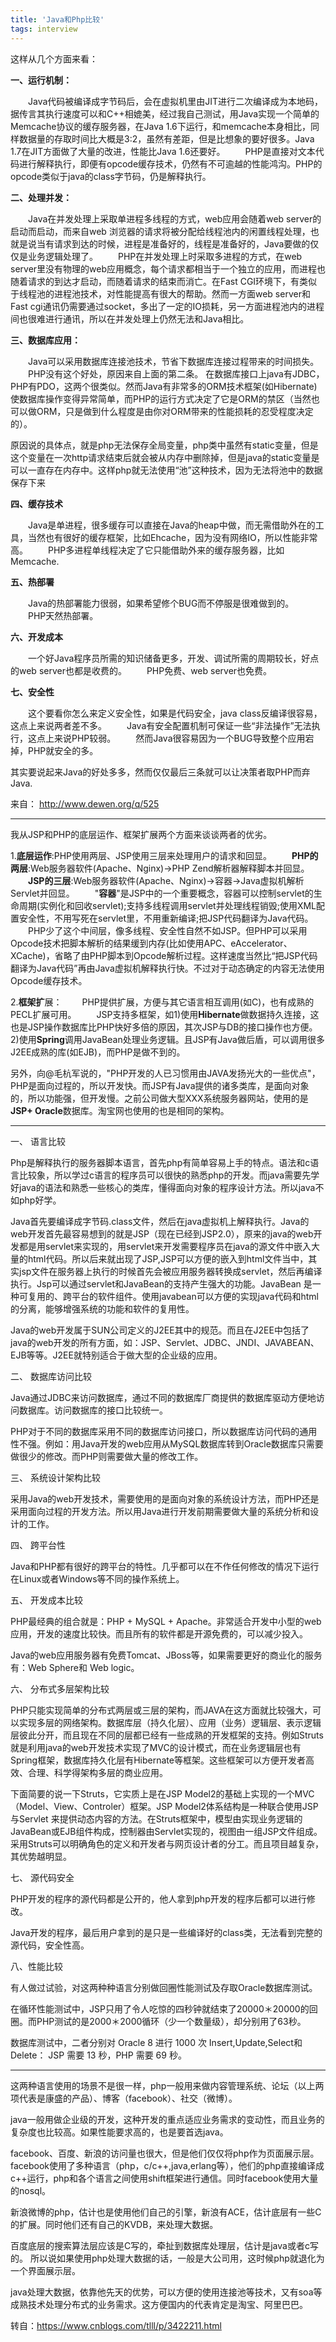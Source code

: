 ```yaml
---
title: 'Java和Php比较'
tags: interview
---
```










这样从几个方面来看：



**一、运行机制：**

　　Java代码被编译成字节码后，会在虚拟机里由JIT进行二次编译成为本地码，据传言其执行速度可以和C++相媲美，经过我自己测试，用Java实现一个简单的Memcache协议的缓存服务器，在Java 1.6下运行，和memcache本身相比，同样数据量的存取时间比大概是3:2，虽然有差距，但是比想象的要好很多。Java 1.7在JIT方面做了大量的改进，性能比Java 1.6还要好。
　　PHP是直接对文本代码进行解释执行，即便有opcode缓存技术，仍然有不可逾越的性能鸿沟。PHP的opcode类似于java的class字节码，仍是解释执行。

**二、处理并发：**

　　Java在并发处理上采取单进程多线程的方式，web应用会随着web server的启动而启动，而来自web 浏览器的请求将被分配给线程池内的闲置线程处理，也就是说当有请求到达的时候，进程是准备好的，线程是准备好的，Java要做的仅仅是业务逻辑处理了。
　　PHP在并发处理上时采取多进程的方式，在web server里没有物理的web应用概念，每个请求都相当于一个独立的应用，而进程也随着请求的到达才启动，而随着请求的结束而消亡。在Fast CGI环境下，有类似于线程池的进程池技术，对性能提高有很大的帮助。然而一方面web server和Fast cgi通讯仍需要通过socket，多出了一定的IO损耗，另一方面进程池内的进程间也很难进行通讯，所以在并发处理上仍然无法和Java相比。

**三、数据库应用：**

　　Java可以采用数据库连接池技术，节省下数据库连接过程带来的时间损失。
　　PHP没有这个好处，原因来自上面的第二条。
在数据库接口上java有JDBC，PHP有PDO，这两个很类似。然而Java有非常多的ORM技术框架(如Hibernate)使数据库操作变得异常简单，而PHP的运行方式决定了它是ORM的禁区（当然也可以做ORM，只是做到什么程度是由你对ORM带来的性能损耗的忍受程度决定的）。

原因说的具体点，就是php无法保存全局变量，php类中虽然有static变量，但是这个变量在一次http请求结束后就会被从内存中删除掉，但是java的static变量是可以一直存在内存中。这样php就无法使用“池”这种技术，因为无法将池中的数据保存下来

**四、缓存技术**

　　Java是单进程，很多缓存可以直接在Java的heap中做，而无需借助外在的工具，当然也有很好的缓存框架，比如Ehcache，因为没有网络IO，所以性能非常高。
　　PHP多进程单线程决定了它只能借助外来的缓存服务器，比如Memcache.

**五、热部署**

　　Java的热部署能力很弱，如果希望修个BUG而不停服是很难做到的。
　　PHP天然热部署。

**六、开发成本**

　　一个好Java程序员所需的知识储备更多，开发、调试所需的周期较长，好点的web server也都是收费的。
　　PHP免费、web server也免费。

**七、安全性**

　　这个要看你怎么来定义安全性，如果是代码安全，java class反编译很容易，这点上来说两者差不多。
　　Java有安全配置机制可保证一些“非法操作”无法执行，这点上来说PHP较弱。
　　然而Java很容易因为一个BUG导致整个应用宕掉，PHP就安全的多。

其实要说起来Java的好处多多，然而仅仅最后三条就可以让决策者取PHP而弃Java.

来自： <http://www.dewen.org/q/525>

 

 

------

 

我从JSP和PHP的底层运作、框架扩展两个方面来谈谈两者的优劣。

1.**底层运作**:PHP使用两层、JSP使用三层来处理用户的请求和回显。
　　**PHP的两层**:Web服务器软件(Apache、Nginx)->PHP Zend解析器解释脚本并回显。
　　**JSP的三层**:Web服务器软件(Apache、Nginx)->容器->Java虚拟机解析Servlet并回显。
　　"**容器**"是JSP中的一个重要概念，容器可以控制servlet的生命周期(实例化和回收servlet);支持多线程调用servlet并处理线程销毁;使用XML配置安全性，不用写死在servlet里，不用重新编译;把JSP代码翻译为Java代码。
　　PHP少了这个中间层，像多线程、安全性自然不如JSP。但PHP可以采用Opcode技术把脚本解析的结果缓到内存(比如使用APC、eAccelerator、XCache)，省略了由PHP脚本到Opcode解析过程。这样速度当然比“把JSP代码翻译为Java代码”再由Java虚拟机解释执行快。不过对于动态确定的内容无法使用Opcode缓存技术。

2.**框架扩**展：
　　PHP提供扩展，方便与其它语言相互调用(如C)，也有成熟的PECL扩展可用。
　　JSP支持多框架，如1)使用**Hibernate**做数据持久连接，这也是JSP操作数据库比PHP快好多倍的原因，其次JSP与DB的接口操作也方便。2)使用**Spring**调用JavaBean处理业务逻辑。且JSP有Java做后盾，可以调用很多J2EE成熟的库(如EJB)，而PHP是做不到的。

另外，向@毛杭军说的，"PHP开发的人已习惯用由JAVA发扬光大的一些优点"，PHP是面向过程的，所以开发快。而JSP有Java提供的诸多类库，是面向对象的，所以功能强，但开发慢。之前公司做大型XXX系统服务器网站，使用的是**JSP+ Oracle**数据库。淘宝网也使用的也是相同的架构。

 

------

 

一、 语言比较

Php是解释执行的服务器脚本语言，首先php有简单容易上手的特点。语法和c语言比较象，所以学过c语言的程序员可以很快的熟悉php的开发。而java需要先学好java的语法和熟悉一些核心的类库，懂得面向对象的程序设计方法。所以java不如php好学。

Java首先要编译成字节码.class文件，然后在java虚拟机上解释执行。Java的web开发首先最容易想到的就是JSP（现在已经到JSP2.0），原来的java的web开发都是用servlet来实现的，用servlet来开发需要程序员在java的源文件中嵌入大量的html代码。所以后来就出现了JSP,JSP可以方便的嵌入到html文件当中，其实jsp文件在服务器上执行的时候首先会被应用服务器转换成servlet，然后再编译执行。Jsp可以通过servlet和JavaBean的支持产生强大的功能。JavaBean 是一种可复用的、跨平台的软件组件。使用javabean可以方便的实现java代码和html的分离，能够增强系统的功能和软件的复用性。

Java的web开发属于SUN公司定义的J2EE其中的规范。而且在J2EE中包括了java的web开发的所有方面，如：JSP、Servlet、JDBC、JNDI、JAVABEAN、EJB等等。J2EE就特别适合于做大型的企业级的应用。

二、 数据库访问比较

Java通过JDBC来访问数据库，通过不同的数据库厂商提供的数据库驱动方便地访问数据库。访问数据库的接口比较统一。

PHP对于不同的数据库采用不同的数据库访问接口，所以数据库访问代码的通用性不强。例如：用Java开发的web应用从MySQL数据库转到Oracle数据库只需要做很少的修改。而PHP则需要做大量的修改工作。

三、 系统设计架构比较

采用Java的web开发技术，需要使用的是面向对象的系统设计方法，而PHP还是采用面向过程的开发方法。所以用Java进行开发前期需要做大量的系统分析和设计的工作。

四、 跨平台性

Java和PHP都有很好的跨平台的特性。几乎都可以在不作任何修改的情况下运行在Linux或者Windows等不同的操作系统上。

五、 开发成本比较

PHP最经典的组合就是：PHP + MySQL + Apache。非常适合开发中小型的web应用，开发的速度比较快。而且所有的软件都是开源免费的，可以减少投入。

Java的web应用服务器有免费Tomcat、JBoss等，如果需要更好的商业化的服务有：Web Sphere和 Web logic。

六、 分布式多层架构比较

PHP只能实现简单的分布式两层或三层的架构，而JAVA在这方面就比较强大，可以实现多层的网络架构。数据库层（持久化层）、应用（业务）逻辑层、表示逻辑层彼此分开，而且现在不同的层都已经有一些成熟的开发框架的支持。例如Struts就是利用java的web开发技术实现了MVC的设计模式，而在业务逻辑层也有Spring框架，数据库持久化层有Hibernate等框架。这些框架可以方便开发者高效、合理、科学得架构多层的商业应用。

下面简要的说一下Struts，它实质上是在JSP Model2的基础上实现的一个MVC（Model、View、Controler）框架。JSP Model2体系结构是一种联合使用JSP 与Servlet 来提供动态内容的方法。在Struts框架中，模型由实现业务逻辑的JavaBean或EJB组件构成，控制器由Servlet实现的，视图由一组JSP文件组成。采用Struts可以明确角色的定义和开发者与网页设计者的分工。而且项目越复杂，其优势越明显。

七、 源代码安全

PHP开发的程序的源代码都是公开的，他人拿到php开发的程序后都可以进行修改。

Java开发的程序，最后用户拿到的是只是一些编译好的class类，无法看到完整的源代码，安全性高。

八、性能比较

有人做过试验，对这两种种语言分别做回圈性能测试及存取Oracle数据库测试。

在循环性能测试中，JSP只用了令人吃惊的四秒钟就结束了20000＊20000的回圈。而PHP测试的是2000＊2000循环（少一个数量级），却分别用了63秒。

数据库测试中，二者分别对 Oracle 8 进行 1000 次 Insert,Update,Select和Delete： JSP 需要 13 秒，PHP 需要 69 秒。

 

------

 

这两种语言使用的场景不是很一样，php一般用来做内容管理系统、论坛（以上两项代表是康盛的产品）、博客（facebook）、社交（微博）。

java一般用做企业级的开发，这种开发的重点适应业务需求的变动性，而且业务的复杂度也比较高。如果性能要求高的，也是要首选java。

facebook、百度、新浪的访问量也很大，但是他们仅仅将php作为页面展示层。facebook使用了多种语言（php，c/c++,java,erlang等），他们的php直接编译成c++运行，php和各个语言之间使用shift框架进行通信。同时facebook使用大量的nosql。

新浪微博的php，估计也是使用他们自己的引擎，新浪有ACE，估计底层有一些C的扩展。同时他们还有自己的KVDB，来处理大数据。

百度底层的搜索算法层应该是C写的，牵扯到数据库处理层，估计是java或者c写的。
所以说如果使用php处理大数据的话，一般是大公司用，这时候php就退化为一个界面展示层。

java处理大数据，依靠他先天的优势，可以方便的使用连接池等技术，又有soa等成熟技术处理分布式的业务需求。这方便国内的代表肯定是淘宝、阿里巴巴。

 

转自：https://www.cnblogs.com/tlll/p/3422211.html



